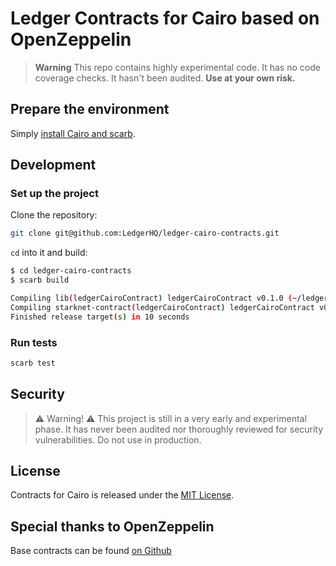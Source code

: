 # Ledger Contracts for Cairo based on OpenZeppelin

> **Warning**
> This repo contains highly experimental code.
> It has no code coverage checks.
> It hasn't been audited.
> **Use at your own risk.**

## Prepare the environment

Simply [install Cairo and scarb](https://docs.swmansion.com/scarb/download).

## Development

### Set up the project

Clone the repository:

```bash
git clone git@github.com:LedgerHQ/ledger-cairo-contracts.git
```

`cd` into it and build:

```bash
$ cd ledger-cairo-contracts
$ scarb build

Compiling lib(ledgerCairoContract) ledgerCairoContract v0.1.0 (~/ledger-cairo-contracts/Scarb.toml)
Compiling starknet-contract(ledgerCairoContract) ledgerCairoContract v0.1.0 (~/ledger-cairo-contracts/Scarb.toml)
Finished release target(s) in 10 seconds
```

### Run tests

```bash
scarb test
```

## Security

> ⚠️ Warning! ⚠️
> This project is still in a very early and experimental phase. It has never been audited nor thoroughly reviewed for security vulnerabilities. Do not use in production.

## License

Contracts for Cairo is released under the [MIT License](LICENSE).

## Special thanks to OpenZeppelin

Base contracts can be found [on Github](https://github.com/OpenZeppelin/cairo-contracts/)